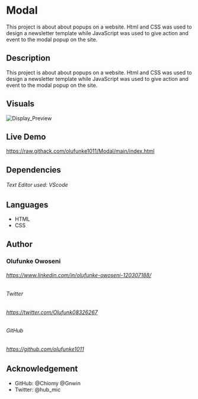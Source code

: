 # Modal
This project is about about popups on a website. Html and CSS was used to design a newsletter template while JavaScript was used to give action and event to the modal popup on the site.

## Description
This project is about about popups on a website. Html and CSS was used to design a newsletter template while JavaScript was used to give action and event to the modal popup on the site.

## Visuals

![Display_Preview](/Asset/images/demo.png "page_preview")


## Live Demo

https://raw.githack.com/olufunke1011/Modal/main/index.html

## Dependencies

###### Text Editor used: VScode

## Languages

- HTML
- CSS

## Author

###  Olufunke Owoseni

###### https://www.linkedin.com/in/olufunke-owoseni-120307188/

###### Twitter

###### https://twitter.com/Olufunk08326267

###### GitHub 

###### https://github.com/olufunke1011

## Acknowledgement

- GitHub: @Chiomy @Gnwin
- Twitter: @hub_mic
